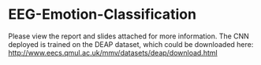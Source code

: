 # EEG-Emotion-Classification

Please view the report and slides attached for more information. The CNN deployed is trained on the DEAP dataset, which could be downloaded here: 
http://www.eecs.qmul.ac.uk/mmv/datasets/deap/download.html
